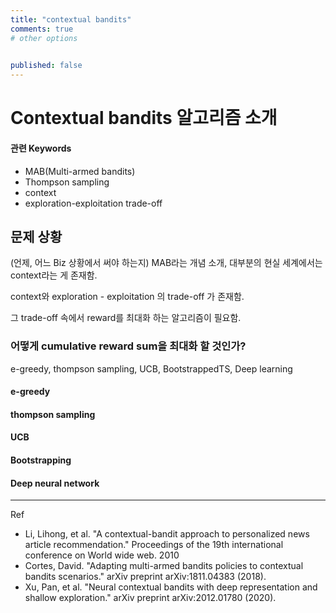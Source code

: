 ```yaml
---
title: "contextual bandits"
comments: true
# other options

  
published: false
---
```


# Contextual bandits 알고리즘 소개


####  관련 Keywords
- MAB(Multi-armed bandits)
- Thompson sampling
- context
- exploration-exploitation trade-off


## 문제 상황

(언제, 어느 Biz 상황에서 써야 하는지)
MAB라는 개념 소개, 대부분의 현실 세계에서는 context라는 게 존재함.

context와 exploration - exploitation 의 trade-off 가 존재함.

그 trade-off 속에서 reward를 최대화 하는 알고리즘이 필요함.


### 어떻게 cumulative reward sum을 최대화 할 것인가?
e-greedy, thompson sampling, UCB, BootstrappedTS, Deep learning

#### e-greedy

#### thompson sampling

#### UCB

#### Bootstrapping

#### Deep neural network


---
Ref
- Li, Lihong, et al. "A contextual-bandit approach to personalized news article recommendation." Proceedings of the 19th international conference on World wide web. 2010
- Cortes, David. "Adapting multi-armed bandits policies to contextual bandits scenarios." arXiv preprint arXiv:1811.04383 (2018).
- Xu, Pan, et al. "Neural contextual bandits with deep representation and shallow exploration." arXiv preprint arXiv:2012.01780 (2020).
